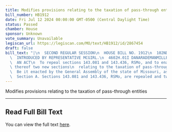 ```yaml
---
title: Modifies provisions relating to the taxation of pass-through entities
bill_number: HB1912
date: Fri Jul 12 2024 00:00:00 GMT-0500 (Central Daylight Time)
status: Passed
chamber: House
sponsor: Unknown
vote_summary: Unavailable
legiscan_url: https://legiscan.com/MO/text/HB1912/id/2867454
draft: false
bill_text: "|\n  SECOND REGULAR SESSION\n  HOUSE BILL NO. 1912\n  102ND GENERAL ASSEMBLY\n\
  \  INTRODUCED BY REPRESENTATIVE MCGIRL.\n  4602H.01I DANARADEMANMILLER,ChiefClerk\n\
  \  AN ACT\n  To repeal sections 143.081 and 143.436, RSMo, and to enact in lieu\
  \ thereof two new sections\n  relating to the taxation of pass-through entities.\n\
  \  Be it enacted by the General Assembly of the state of Missouri, as follows:\n\
  \  Section A. Sections 143.081 and 143.436, RSMo, are repealed and two new sections"
---
```

Modifies provisions relating to the taxation of pass-through entities

---

## Read Full Bill Text

You can view the full text [here](https://legiscan.com/MO/text/HB1912/id/2867454).
